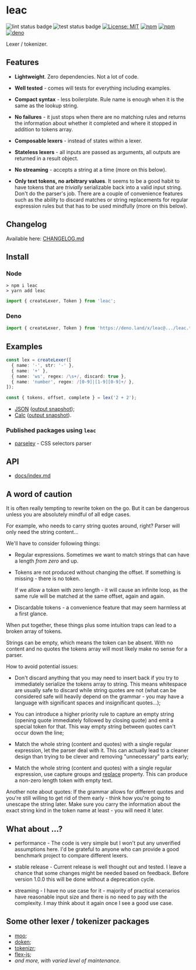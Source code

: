 # leac

![lint status badge](https://github.com/mxxii/leac/workflows/lint/badge.svg)
![test status badge](https://github.com/mxxii/leac/workflows/test/badge.svg)
[![License: MIT](https://img.shields.io/badge/license-MIT-green.svg)](https://github.com/mxxii/leac/blob/main/LICENSE)
[![npm](https://img.shields.io/npm/v/leac?logo=npm)](https://www.npmjs.com/package/leac)
[![npm](https://img.shields.io/npm/dw/leac?color=informational&logo=npm)](https://www.npmjs.com/package/leac)
[![deno](https://img.shields.io/badge/deno.land%2Fx%2F-leac-informational?logo=deno)](https://deno.land/x/leac)

Lexer / tokenizer.


## Features

- **Lightweight**. Zero dependencies. Not a lot of code.

- **Well tested** - comes will tests for everything including examples.

- **Compact syntax** - less boilerplate. Rule name is enough when it is the same as the lookup string.

- **No failures** - it just stops when there are no matching rules and returns the information about whether it completed and where it stopped in addition to tokens array.

- **Composable lexers** - instead of states within a lexer.

- **Stateless lexers** - all inputs are passed as arguments, all outputs are returned in a result object.

- **No streaming** - accepts a string at a time (more on this below).

- **Only text tokens, no arbitrary values**. It seems to be a good habit to have tokens that are *trivially* serializable back into a valid input string. Don't do the parser's job. There are a couple of convenience features such as the ability to discard matches or string replacements for regular expression rules but that has to be used mindfully (more on this below).


## Changelog

Available here: [CHANGELOG.md](https://github.com/mxxii/leac/blob/main/CHANGELOG.md)


## Install

### Node

```shell
> npm i leac
> yarn add leac
```

```ts
import { createLexer, Token } from 'leac';
```

### Deno

```ts
import { createLexer, Token } from 'https://deno.land/x/leac@.../leac.ts';
```


## Examples

```typescript
const lex = createLexer([
  { name: '-', str: '-' },
  { name: '+' },
  { name: 'ws', regex: /\s+/, discard: true },
  { name: 'number', regex: /[0-9]|[1-9][0-9]+/ },
]);

const { tokens, offset, complete } = lex('2 + 2');
```

- [JSON](https://github.com/mxxii/leac/blob/main/examples/json.ts) ([output snapshot](https://github.com/mxxii/leac/blob/main/test/snapshots/examples.ts.md#json));
- [Calc](https://github.com/mxxii/leac/blob/main/examples/calc.ts) ([output snapshot](https://github.com/mxxii/leac/blob/main/test/snapshots/examples.ts.md#calc)).

### Published packages using `leac`

- [parseley](https://github.com/mxxii/parseley) - CSS selectors parser


## API

- [docs/index.md](https://github.com/mxxii/leac/blob/main/docs/index.md)


## A word of caution

It is often really tempting to rewrite token on the go. But it can be dangerous unless you are absolutely mindful of all edge cases.

For example, who needs to carry string quotes around, right? Parser will only need the string content...

We'll have to consider following things:

- Regular expressions. Sometimes we want to match strings that can have a length *from zero* and up.

- Tokens are not produced without changing the offset. If something is missing - there is no token.

  If we allow a token with zero length - it will cause an infinite loop, as the same rule will be matched at the same offset, again and again.

- Discardable tokens - a convenience feature that may seem harmless at a first glance.

When put together, these things plus some intuition traps can lead to a broken array of tokens.

Strings can be empty, which means the token can be absent. With no content and no quotes the tokens array will most likely make no sense for a parser.

How to avoid potential issues:

- Don't discard anything that you may need to insert back if you try to immediately serialize the tokens array to string. This means whitespace are usually safe to discard while string quotes are not (what can be considered safe will heavily depend on the grammar - you may have a language with significant spaces and insignificant quotes...);

- You can introduce a higher priority rule to capture an empty string (opening quote immediately followed by closing quote) and emit a special token for that. This way empty string between quotes can't occur down the line;

- Match the whole string (content and quotes) with a single regular expression, let the parser deal with it. This can actually lead to a cleaner design than trying to be clever and removing "unnecessary" parts early;

- Match the whole string (content and quotes) with a single regular expression, use capture groups and [replace](https://github.com/mxxii/leac/blob/main/docs/interfaces/RegexRule.md#replace) property. This can produce a non-zero length token with empty text.

Another note about quotes: If the grammar allows for different quotes and you're still willing to get rid of them early - think how you're going to unescape the string later. Make sure you carry the information about the exact string kind in the token name at least - you will need it later.


## What about ...?

- performance - The code is very simple but I won't put any unverified assumptions here. I'd be grateful to anyone who can provide a good benchmark project to compare different lexers.

- stable release - Current release is well thought out and tested. I leave a chance that some changes might be needed based on feedback. Before version 1.0.0 this will be done without a deprecation cycle.

- streaming - I have no use case for it - majority of practical scenarios have reasonable input size and there is no need to pay with the complexity. I may think about it again once I see a good use case.


## Some other lexer / tokenizer packages

- [moo](https://github.com/no-context/moo);
- [doken](https://github.com/yishn/doken);
- [tokenizr](https://github.com/rse/tokenizr);
- [flex-js](https://github.com/sormy/flex-js);
- *and more, with varied level of maintenance.*
